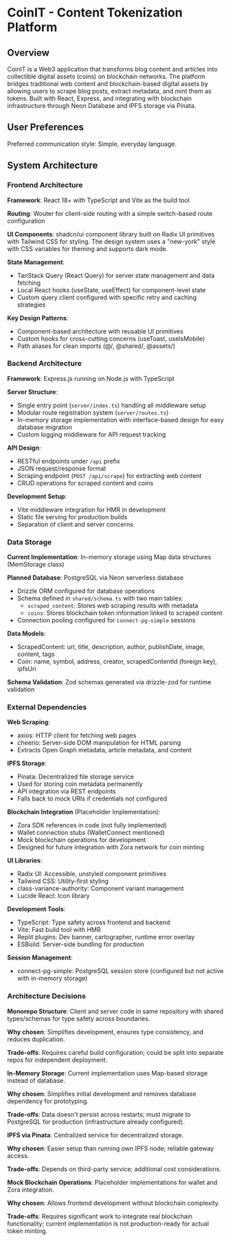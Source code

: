 # CoinIT - Content Tokenization Platform

## Overview

CoinIT is a Web3 application that transforms blog content and articles into collectible digital assets (coins) on blockchain networks. The platform bridges traditional web content and blockchain-based digital assets by allowing users to scrape blog posts, extract metadata, and mint them as tokens. Built with React, Express, and integrating with blockchain infrastructure through Neon Database and IPFS storage via Pinata.

## User Preferences

Preferred communication style: Simple, everyday language.

## System Architecture

### Frontend Architecture

**Framework**: React 18+ with TypeScript and Vite as the build tool

**Routing**: Wouter for client-side routing with a simple switch-based route configuration

**UI Components**: shadcn/ui component library built on Radix UI primitives with Tailwind CSS for styling. The design system uses a "new-york" style with CSS variables for theming and supports dark mode.

**State Management**: 
- TanStack Query (React Query) for server state management and data fetching
- Local React hooks (useState, useEffect) for component-level state
- Custom query client configured with specific retry and caching strategies

**Key Design Patterns**:
- Component-based architecture with reusable UI primitives
- Custom hooks for cross-cutting concerns (useToast, useIsMobile)
- Path aliases for clean imports (@/, @shared/, @assets/)

### Backend Architecture

**Framework**: Express.js running on Node.js with TypeScript

**Server Structure**:
- Single entry point (`server/index.ts`) handling all middleware setup
- Modular route registration system (`server/routes.ts`)
- In-memory storage implementation with interface-based design for easy database migration
- Custom logging middleware for API request tracking

**API Design**:
- RESTful endpoints under `/api` prefix
- JSON request/response format
- Scraping endpoint (`POST /api/scrape`) for extracting web content
- CRUD operations for scraped content and coins

**Development Setup**:
- Vite middleware integration for HMR in development
- Static file serving for production builds
- Separation of client and server concerns

### Data Storage

**Current Implementation**: In-memory storage using Map data structures (MemStorage class)

**Planned Database**: PostgreSQL via Neon serverless database
- Drizzle ORM configured for database operations
- Schema defined in `shared/schema.ts` with two main tables:
  - `scraped_content`: Stores web scraping results with metadata
  - `coins`: Stores blockchain token information linked to scraped content
- Connection pooling configured for `connect-pg-simple` sessions

**Data Models**:
- ScrapedContent: url, title, description, author, publishDate, image, content, tags
- Coin: name, symbol, address, creator, scrapedContentId (foreign key), ipfsUri

**Schema Validation**: Zod schemas generated via drizzle-zod for runtime validation

### External Dependencies

**Web Scraping**:
- axios: HTTP client for fetching web pages
- cheerio: Server-side DOM manipulation for HTML parsing
- Extracts Open Graph metadata, article metadata, and content

**IPFS Storage**:
- Pinata: Decentralized file storage service
- Used for storing coin metadata permanently
- API integration via REST endpoints
- Falls back to mock URIs if credentials not configured

**Blockchain Integration** (Placeholder Implementation):
- Zora SDK references in code (not fully implemented)
- Wallet connection stubs (WalletConnect mentioned)
- Mock blockchain operations for development
- Designed for future integration with Zora network for coin minting

**UI Libraries**:
- Radix UI: Accessible, unstyled component primitives
- Tailwind CSS: Utility-first styling
- class-variance-authority: Component variant management
- Lucide React: Icon library

**Development Tools**:
- TypeScript: Type safety across frontend and backend
- Vite: Fast build tool with HMR
- Replit plugins: Dev banner, cartographer, runtime error overlay
- ESBuild: Server-side bundling for production

**Session Management**:
- connect-pg-simple: PostgreSQL session store (configured but not active with in-memory storage)

### Architecture Decisions

**Monorepo Structure**: Client and server code in same repository with shared types/schemas for type safety across boundaries.

**Why chosen**: Simplifies development, ensures type consistency, and reduces duplication.

**Trade-offs**: Requires careful build configuration; could be split into separate repos for independent deployment.

**In-Memory Storage**: Current implementation uses Map-based storage instead of database.

**Why chosen**: Simplifies initial development and removes database dependency for prototyping.

**Trade-offs**: Data doesn't persist across restarts; must migrate to PostgreSQL for production (infrastructure already configured).

**IPFS via Pinata**: Centralized service for decentralized storage.

**Why chosen**: Easier setup than running own IPFS node; reliable gateway access.

**Trade-offs**: Depends on third-party service; additional cost considerations.

**Mock Blockchain Operations**: Placeholder implementations for wallet and Zora integration.

**Why chosen**: Allows frontend development without blockchain complexity.

**Trade-offs**: Requires significant work to integrate real blockchain functionality; current implementation is not production-ready for actual token minting.